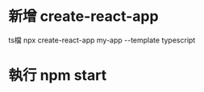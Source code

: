 #   新增  create-react-app <name>
 ts檔  npx create-react-app my-app --template typescript
#  執行  npm start
